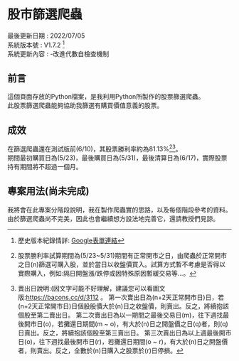 # 股市篩選爬蟲
最後更新日期 : 2022/07/05  
系統版本號 : V1.7.2  [^1]  
系統更新內容 : 
-改進代數自檢查機制
[^1]: 歷史版本紀錄情詳: [Google表單連結](https://docs.google.com/spreadsheets/d/12K44nVoEXV6l2cOOBSFbIfZ-uMTvB-LIDd1cfHzQAgw/edit?usp=sharing)
## 前言
這個頁面存放的Python檔案，是我利用Python所製作的股票篩選爬蟲。  
此股票篩選爬蟲能夠協助我篩選有購買價值意義的股票。  
## 成效
在篩選爬蟲還在測試版前(6/10)，其股票勝利率約為81.13%[^2][^3]。  
期間最初購買日為(5/23)，最後購買日為(5/31)，最後清算日為(6/17)，實際股票持有期間將不超過一個月。  
[^2]: 股票勝利率試算期間為(5/23~5/31)期間有正常開市之日，由爬蟲於正常開市之日(n)篩選可購入股，並於當日以收盤價買入。試算方式暫不考慮是否得以實際購入，例如:隔日開盤漲/跌停或因特殊原因暫緩交易等…。
[^3]:賣出日說明:(因文字可能不好理解，建議您可以看圖文版:https://bacons.cc/d/3112 。
第一次賣出日為(n+2天正常開市日)日，若(n+2天正常開市日)日個股股價大於(n)日之收盤價，則賣出。反之，將續抱該個股至第二賣出日。
第二次賣出日為以一期間之最後交易日(m)，往下週找最後開市日(o)，若攤還日期間(m ~ o)，有大於(n)日之開盤價之日(q)者，則(q)日賣出。反之，將續抱該個股至第三賣出日。
第三次賣出日為以上週最後開市日(o)，往下週找最後開市日(r)，若攤還日期間(o ~ r)，有大於(n)日之開盤價者，則賣出。反之，全數於(n)日購入之股票於(r)日停損。
## 專案用法(尚未完成)
我將會在此專案分階段說明，我在製作爬蟲實的思路，以及每個階段參考的資料。  
由於篩選爬蟲尚不完美，因此也會繼續想方設法地完善它，還請教授們見諒。
